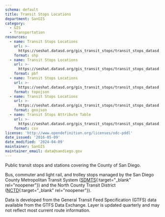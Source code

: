 ```yaml
---
schema: default
title: Transit Stops Locations
department: SanGIS
category:
  - GIS
  - Transportation
resources:
  - name: Transit Stops Locations
    url: >-
      https://seshat.datasd.org/gis_transit_stops/transit_stops_datasd.zip
    format: shp
  - name: Transit Stops Locations
    url: >-
      https://seshat.datasd.org/gis_transit_stops/transit_stops_datasd.pbf
    format: pbf
  - name: Transit Stops Locations
    url: >-
      https://seshat.datasd.org/gis_transit_stops/transit_stops_datasd.topo.json
    format: topojson
  - name: Transit Stops Locations
    url: >-
      https://seshat.datasd.org/gis_transit_stops/transit_stops_datasd.geojson
    format: geojson
  - name: Transit Stops Attribute Table
    url: >-
      https://seshat.datasd.org/gis_transit_stops/transit_stops_datasd.csv
    format: csv
license: 'http://www.opendefinition.org/licenses/odc-pddl'
date_issued: '2016-05-09'
date_modified: '2024-04-09'
maintainer: SanGIS
maintainer_email: data@sandiego.gov
---
```

Public transit stops and stations covering the County of San Diego.
<!--more-->
Bus, commuter and light rail, and trolley stops managed by the San Diego County Metropolitan Transit System ([SDMTS]('https://www.sdmts.com/'){:target="_blank" rel="noopener"}) and the North County Transit District ([NCTD](http://www.gonctd.com/){:target="_blank" rel="noopener"}).

Data is developed from the General Transit Feed Specification (GTFS) data available from the GTFS Data Exchange. Layer is updated quarterly and may not reflect most current route information.
